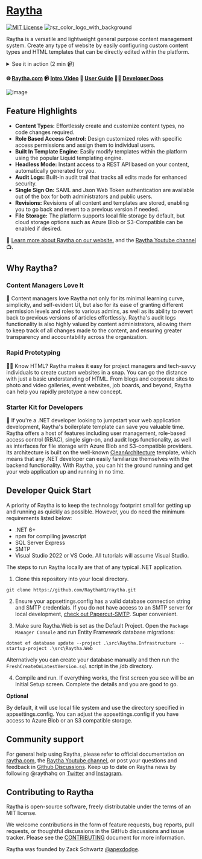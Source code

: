# [Raytha](https://raytha.com)

[![MIT License](https://img.shields.io/badge/License-MIT-green.svg)](https://choosealicense.com/licenses/mit/) 
![rsz_color_logo_with_background](https://user-images.githubusercontent.com/777005/210120197-61101dee-91c7-4628-8fb4-c0d701843704.png)

Raytha is a versatile and lightweight general purpose content management system. Create any type of website by easily configuring custom content types and HTML templates that can be directly edited within the platform.

<details>
  <summary>See it in action (2 min 📹)</summary>
  
[![Quick silent demo](https://user-images.githubusercontent.com/777005/232171420-35104db8-4c19-46b5-bbe0-87e4b19316fe.mp4)](https://user-images.githubusercontent.com/777005/232171420-35104db8-4c19-46b5-bbe0-87e4b19316fe.mp4)
</details>

<strong>🌐 [Raytha.com](https://raytha.com) 📹 [Intro Video](https://www.youtube.com/watch?v=k6VrvqH8PBY) 📖 [User Guide](https://raytha.com/user-guide) 👨‍💻 [Developer Docs](https://docs.raytha.com)</strong>

![image](https://user-images.githubusercontent.com/777005/232172756-4c1ffd34-ea4f-4dbd-bffc-8a7a22ef9e75.png)

## Feature Highlights

* <strong>Content Types:</strong> Effortlessly create and customize content types, no code changes required.
* <strong>Role Based Access Control:</strong> Design customized roles with specific access permissions and assign them to individual users.
* <strong>Built In Template Engine</strong>: Easily modify templates within the platform using the popular Liquid templating engine.
* <strong>Headless Mode:</strong> Instant access to a REST API based on your content, automatically generated for you.
* <strong>Audit Logs:</strong> Built-in audit trail that tracks all edits made for enhanced security.
* <strong>Single Sign On:</strong> SAML and Json Web Token authentication are available out of the box for both administrators and public users.
* <strong>Revisions:</strong> Revisions of all content and templates are stored, enabling you to go back and revert to a previous version if needed.
* <strong>File Storage:</strong> The platform supports local file storage by default, but cloud storage options such as Azure Blob or S3-Compatible can be enabled if desired.

👀 [Learn more about Raytha on our website.](https://raytha.com) and the [Raytha Youtube channel](https://www.youtube.com/channel/UCuQtF2WwODs2DfZ4pV-2SfA) 📺.

## Why Raytha?

### Content Managers Love It

📝 Content managers love Raytha not only for its minimal learning curve, simplicity, and self-evident UI, but also for its ease of granting different permission levels and roles to various admins, as well as its ability to revert back to previous versions of articles effortlessly. Raytha's audit logs functionality is also highly valued by content administrators, allowing them to keep track of all changes made to the content, and ensuring greater transparency and accountability across the organization.

### Rapid Prototyping

👨‍💻 Know HTML? Raytha makes it easy for project managers and tech-savvy individuals to create custom websites in a snap. You can go the distance with just a basic understanding of HTML. From blogs and corporate sites to photo and video galleries, event websites, job boards, and beyond, Raytha can help you rapidly prototype a new concept.

### Starter Kit for Developers

🚀 If you're a .NET developer looking to jumpstart your web application development, Raytha's boilerplate template can save you valuable time. Raytha offers a host of features including user management, role-based access control (RBAC), single sign-on, and audit logs functionality, as well as interfaces for file storage with Azure Blob and S3-compatible providers. Its architecture is built on the well-known [CleanArchitecture](https://github.com/jasontaylordev/CleanArchitecture) template, which means that any .NET developer can easily familiarize themselves with the backend functionality. With Raytha, you can hit the ground running and get your web application up and running in no time.

## Developer Quick Start

A priority of Raytha is to keep the technology footprint small for getting up and running as quickly as possible. However, you do need the minimum requirements listed below:

* .NET 6+
* npm for compiling javascript
* SQL Server Express
* SMTP
* Visual Studio 2022 or VS Code. All tutorials will assume Visual Studio.

The steps to run Raytha locally are that of any typical .NET application.

1. Clone this repository into your local directory.
```
git clone https://github.com/RaythaHQ/raytha.git
```
2. Ensure your appsettings.config has a valid database connection string and SMTP credentials. If you do not have access to an SMTP server for local development, [check out Papercut-SMTP](https://github.com/ChangemakerStudios/Papercut-SMTP). Super convenient.

3. Make sure Raytha.Web is set as the Default Project. Open the `Package Manager Console` and run Entity Framework database migrations:

```
dotnet ef database update --project .\src\Raytha.Infrastructure --startup-project .\src\Raytha.Web
```

Alternatively you can create your database manually and then run the `FreshCreateOnLatestVersion.sql` script in the /db directory.

4. Compile and run. If everything works, the first screen you see will be an Initial Setup screen. Complete the details and you are good to go.

**Optional**

By default, it will use local file system and use the directory specified in appsettings.config. You can adjust the appsettings.config if you have access to Azure Blob or an S3 compatible storage.

## Community support

For general help using Raytha, please refer to official documentation on [raytha.com](https://raytha.com), the [Raytha Youtube channel](https://www.youtube.com/channel/UCuQtF2WwODs2DfZ4pV-2SfA), or post your questions and feedback in [Github Discussions](https://github.com/RaythaHQ/raytha/discussions). Keep up to date on Raytha news by following @raythahq on [Twitter](https://twitter.com/raythahq) and [Instagram](https://instagram.com/raythahq).

## Contributing to Raytha

Raytha is open-source software, freely distributable under the terms of an MIT license.

We welcome contributions in the form of feature requests, bug reports, pull requests, or thoughtful discussions in the GitHub discussions and issue tracker. Please see the [CONTRIBUTING](https://github.com/RaythaHQ/raytha/blob/main/CONTRIBUTING.md) document for more information.

Raytha was founded by Zack Schwartz [@apexdodge](https://twitter.com/apexdodge).
